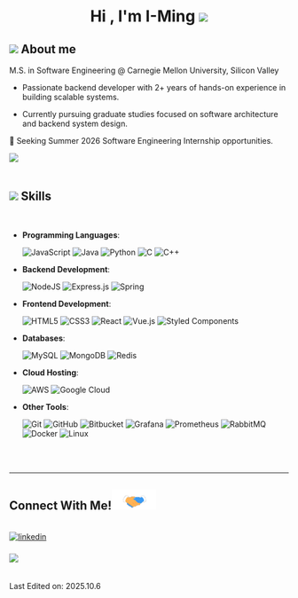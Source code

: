 
<h1 align="center"><b>Hi , I'm I-Ming </b><img src="https://media.giphy.com/media/hvRJCLFzcasrR4ia7z/giphy.gif" width="35"></h1>


## <picture><img src="https://media2.giphy.com/media/v1.Y2lkPTc5MGI3NjExeWJiNDIxdGx5bXVlcjhqaHRldWhkaTFtZXEzaWI4aGEwejYzYnQydiZlcD12MV9pbnRlcm5hbF9naWZfYnlfaWQmY3Q9cw/SkPmcszgzDHvWkbj68/giphy.gif" width = 50px></picture> **About me**

M.S. in Software Engineering @ Carnegie Mellon University, Silicon Valley

- Passionate backend developer with 2+ years of hands-on experience in building scalable systems.

- Currently pursuing graduate studies focused on software architecture and backend system design.

🚀 Seeking Summer 2026 Software Engineering Internship opportunities.


<img src="https://user-images.githubusercontent.com/73097560/115834477-dbab4500-a447-11eb-908a-139a6edaec5c.gif"><br><br>

## <img src="https://media2.giphy.com/media/QssGEmpkyEOhBCb7e1/giphy.gif?cid=ecf05e47a0n3gi1bfqntqmob8g9aid1oyj2wr3ds3mg700bl&rid=giphy.gif" width ="25"><b> Skills</b>
<br>

<p align="center">
	
- **Programming Languages**:
  
	![JavaScript](https://img.shields.io/badge/javascript-%23323330.svg?style=for-the-badge&logo=javascript&logoColor=%23F7DF1E)
	![Java](https://img.shields.io/badge/java-%23ED8B00.svg?style=for-the-badge&logo=openjdk&logoColor=white)
	![Python](https://img.shields.io/badge/python-3670A0?style=for-the-badge&logo=python&logoColor=ffdd54)
	![C](https://img.shields.io/badge/c-%2300599C.svg?style=for-the-badge&logo=c&logoColor=white)
	![C++](https://img.shields.io/badge/c++-%2300599C.svg?style=for-the-badge&logo=c%2B%2B&logoColor=white)

- **Backend Development**:
  
	![NodeJS](https://img.shields.io/badge/node.js-6DA55F?style=for-the-badge&logo=node.js&logoColor=white)
  	![Express.js](https://img.shields.io/badge/express.js-%23404d59.svg?style=for-the-badge&logo=express&logoColor=%2361DAFB)
  	![Spring](https://img.shields.io/badge/spring-%236DB33F.svg?style=for-the-badge&logo=spring&logoColor=white)
    
- **Frontend Development**:

	![HTML5](https://img.shields.io/badge/html5-%23E34F26.svg?style=for-the-badge&logo=html5&logoColor=white)
	![CSS3](https://img.shields.io/badge/css3-%231572B6.svg?style=for-the-badge&logo=css3&logoColor=white)
   	![React](https://img.shields.io/badge/react-%2320232a.svg?style=for-the-badge&logo=react&logoColor=%2361DAFB)
	![Vue.js](https://img.shields.io/badge/vuejs-%2335495e.svg?style=for-the-badge&logo=vuedotjs&logoColor=%234FC08D)
  	![Styled Components](https://img.shields.io/badge/styled--components-DB7093?style=for-the-badge&logo=styled-components&logoColor=white)

- **Databases**:
 
	![MySQL](https://img.shields.io/badge/mysql-4479A1.svg?style=for-the-badge&logo=mysql&logoColor=white)
	![MongoDB](https://img.shields.io/badge/MongoDB-%234ea94b.svg?style=for-the-badge&logo=mongodb&logoColor=white)
	![Redis](https://img.shields.io/badge/redis-%23DD0031.svg?style=for-the-badge&logo=redis&logoColor=white)
- **Cloud Hosting**:

    ![AWS](https://img.shields.io/badge/AWS-%23FF9900.svg?style=for-the-badge&logo=amazon-aws&logoColor=white)
    ![Google Cloud](https://img.shields.io/badge/GoogleCloud-%234285F4.svg?style=for-the-badge&logo=google-cloud&logoColor=white)

- **Other Tools**:

	![Git](https://img.shields.io/badge/git-%23F05033.svg?style=for-the-badge&logo=git&logoColor=white)
	![GitHub](https://img.shields.io/badge/github-%23121011.svg?style=for-the-badge&logo=github&logoColor=white)
	![Bitbucket](https://img.shields.io/badge/bitbucket-%230047B3.svg?style=for-the-badge&logo=bitbucket&logoColor=white)
	![Grafana](https://img.shields.io/badge/grafana-%23F46800.svg?style=for-the-badge&logo=grafana&logoColor=white)
	![Prometheus](https://img.shields.io/badge/Prometheus-E6522C?style=for-the-badge&logo=Prometheus&logoColor=white)
	![RabbitMQ](https://img.shields.io/badge/Rabbitmq-FF6600?style=for-the-badge&logo=rabbitmq&logoColor=white)
	![Docker](https://img.shields.io/badge/docker-%230db7ed.svg?style=for-the-badge&logo=docker&logoColor=white)
	![Linux](https://img.shields.io/badge/Linux-FCC624?style=for-the-badge&logo=linux&logoColor=black)

</p>

<br>
<br>

<!-- -----


## <img src="https://media.giphy.com/media/iY8CRBdQXODJSCERIr/giphy.gif" width="35"><b> Github Stats </b>
<br>

<div align="center" display="flex">
<img src="https://github-readme-stats.vercel.app/api?username=chiangming07&&theme=solarized-light&show_icons=true" width="350px"/>
<img src="https://github-readme-stats.vercel.app/api/top-langs/?username=chiangming07&&theme=solarized-light&layout=compact" width="350px">
</div>
<br>
<br>
-->
-----

## <b> Connect With Me!</b><img src="https://github.com/0xAbdulKhalid/0xAbdulKhalid/raw/main/assets/mdImages/handshake.gif" width ="80">
<br>
<div align='left'>

<a href="https://www.linkedin.com/in/chiangming/" target="_blank">
<img src="https://img.shields.io/badge/linkedin: I&#8208;Ming Chiang -%2300acee.svg?color=405DE6&style=for-the-badge&logo=linkedin&logoColor=white" alt=linkedin style="margin-bottom: 5px;"/>
</a>
	

<br>
<br>
<img src="https://user-images.githubusercontent.com/73097560/115834477-dbab4500-a447-11eb-908a-139a6edaec5c.gif">
<br>
<br>

Last Edited on: 2025.10.6
